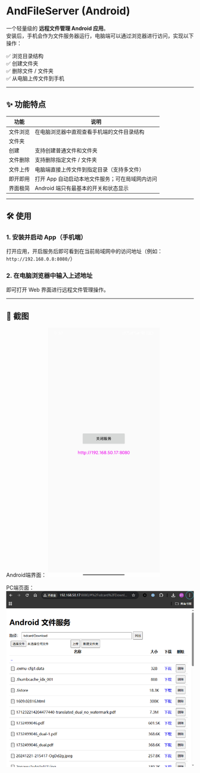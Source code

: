 # AndFileServer (Android)

一个轻量级的 **远程文件管理 Android 应用**。  
安装后，手机会作为文件服务器运行，电脑端可以通过浏览器进行访问，实现以下操作：

✅ 浏览目录结构  
✅ 创建文件夹  
✅ 删除文件 / 文件夹  
✅ 从电脑上传文件到手机  

---

## ✨ 功能特点

| 功能 | 说明 |
|------|------------------------------------------------------------|
| 文件浏览 | 在电脑浏览器中直观查看手机端的文件目录结构 |
| 文件夹
创建 | 支持创建普通文件和文件夹 |
| 文件删除 | 支持删除指定文件 / 文件夹 |
| 文件上传 | 电脑端直接上传文件到指定目录（支持多文件） |
| 即开即用 | 打开 App 自动启动本地文件服务；可在局域网内访问 |
| 界面极简 | Android 端只有最基本的开关和状态显示 |

---

## 🛠 使用

### 1. 安装并启动 App（手机端）

打开应用，开启服务后即可看到在当前局域网中的访问地址（例如：`http://192.168.0.8:8080/`）

### 2. 在电脑浏览器中输入上述地址

即可打开 Web 界面进行远程文件管理操作。

---

## 📸 截图

Android端界面：
<img src="docs/images/app.jpg" width="300"/>
  
PC端页面：
<img src="docs/images/pc.png" width="600"/>




